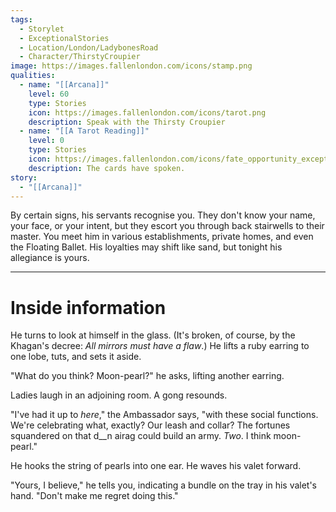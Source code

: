 ```yaml
---
tags:
  - Storylet
  - ExceptionalStories
  - Location/London/LadybonesRoad
  - Character/ThirstyCroupier
image: https://images.fallenlondon.com/icons/stamp.png
qualities:
  - name: "[[Arcana]]"
    level: 60
    type: Stories
    icon: https://images.fallenlondon.com/icons/tarot.png
    description: Speak with the Thirsty Croupier
  - name: "[[A Tarot Reading]]"
    level: 0
    type: Stories
    icon: https://images.fallenlondon.com/icons/fate_opportunity_exceptionalsmall.png
    description: The cards have spoken.
story:
  - "[[Arcana]]"
---
```


By certain signs, his servants recognise you. They don't know your name, your face, or your intent, but they escort you through back stairwells to their master. You meet him in various establishments, private homes, and even the Floating Ballet. His loyalties may shift like sand, but tonight his allegiance is yours.

---

# Inside information

He turns to look at himself in the glass. (It's broken, of course, by the Khagan's decree: _All mirrors must have a flaw_.) He lifts a ruby earring to one lobe, tuts, and sets it aside.

"What do you think? Moon-pearl?" he asks, lifting another earring.

Ladies laugh in an adjoining room. A gong resounds.

"I've had it up to _here_," the Ambassador says, "with these social functions. We're celebrating what, exactly? Our leash and collar? The fortunes squandered on that d__n airag could build an army. _Two_. I think moon-pearl."

He hooks the string of pearls into one ear. He waves his valet forward.

"Yours, I believe," he tells you, indicating a bundle on the tray in his valet's hand. "Don't make me regret doing this."